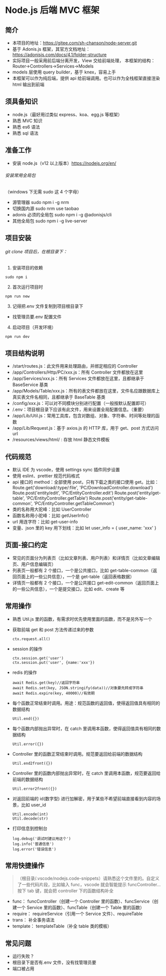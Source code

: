 # Node.js 后端 MVC 框架

## 简介

- 本项目的地址：https://gitee.com/sh-chanson/node-server.git
- 基于 Adonis.js 框架，其官方文档地址：https://adonisjs.com/docs/4.1/folder-structure
- 实际项目一般采用前后端分离开发，View 交给前端处理， 本框架的结构：Router->Controllers->Services->Models
- models 层使用 query builder，基于 knex，容易上手
- 本框架可以作为纯后端，提供 api 给前端调用。也可以作为全栈框架直接渲染 html 输出到前端

## 须具备知识

- node.js（最好用过类似 express、koa、egg.js 等框架）
- 熟悉 MVC 知识
- 熟悉 es6 语法
- 熟悉 sql 语法

## 准备工作

- 安装 node.js（v12 以上版本）https://nodejs.org/en/

###### 安装常用全局包

（windows 下无需 sudo 这 4 个字母）

- 源管理器
  sudo npm i -g nrm
- 切换国内源
  sudo nrm use taobao
- adonis 必须的全局包
  sudo npm i -g @adonisjs/cli
- 其他全局包
  sudo npm i -g live-server

## 项目安装

###### git clone 项目后，在根目录下：

1. 安装项目的依赖

```
sudo npm i
```

2. 首次运行项目时

```
npm run new
```

3. 记得把.env 文件复制到项目根目录下

- 找管理员要.env 配置文件

4. 启动项目（开发环境）

```
npm run dev
```

## 项目结构说明

- /start/routes.js：此文件用来处理路由，并绑定相应的 Controller
- /app/Controllers/Http/PC/xxx.js：所有 Controller 文件都放在这里
- /app/Services/xxx.js：所有 Services 文件都放在这里，且都继承于 BaseService 基类
- /app/Models/Table/xxx.js：所有的表文件都放在这里，文件名应跟数据库上真实表文件名相同，且都继承于 BaseTable 基类
- /config/xxx.js：可以对不同模块分别进行配置（一般按默认配置即可）
- /.env：项目根目录下应该有此文件，用来设置全局配置信息。（重要）
- /app/Lib/Util.js：常用工具库，包含对数组、对象、字符串、时间等处理的函数
- /app/Lib/Request.js：基于 axios.js 的 HTTP 库，用于 get、post 方式访问 url
- /resources/views/html/ : 存放 html 静态文件模板

## 代码规范

- 默认 IDE 为 vscode，使用 settings sync 插件同步设置
- 使用 eslint、prettier 规范代码格式
- api 接口的 method：全部使用 post，只有下载之类的接口使用 get。比如：
  Route.get('download/:type/:file', 'PC/DownloadController.download')
  Route.post('entity/edit', 'PC/EntityController.edit')
  Route.post('entity/get-table', 'PC/EntityController.getTable')
  Route.post('entity/get-table-common', 'PC/EntityController.getTableCommon')
- 类的名称用大驼峰：比如 UserController
- 函数名称用小驼峰：比如 getUserInfo()
- url 用连字符：比如 get-user-info
- 变量、json 里的 key 用下划线：比如 let user_info = { user_name: 'xxx' }

## 页面-接口约定

- 常见的页面分为列表页（比如文章列表、用户列表）和详情页（比如文章编辑页、用户信息编辑页）
- 列表页一般都有 2 个接口，一个是公共接口，比如 get-table-common（返回页面上的一些公共信息），一个是 get-table（返回表格数据）
- 详情页一般都有 2 个接口，一个是公共接口 get-edit-common（返回页面上的一些公共信息），一个是提交接口，比如 edit、create 等

## 常用操作

- 熟悉 Util.js 里的函数，有需求时优先使用里面的函数，而不是另外写一个

- 获取前端 get 和 post 方法传递过来的参数

  ```
  ctx.request.all()
  ```

- session 的操作
  ```
  ctx.session.get('user')
  ctx.session.put('user', {name:'xxx'})
  ```
- redis 的操作

  ```
  await Redis.get(key)//返回字符串
  await Redis.set(key, JSON.stringify(data))//对象要先转成字符串
  await Redis.expire(key, 40000)//有效期
  ```

- 每个函数正常结束时调用。用途：规范函数的返回值，使得返回值具有相同的数据结构

  ```
  Util.end({})
  ```

- 每个函数内部抛出异常时，在 catch 里调用本函数，使得返回值具有相同的数据结构
  ```
  Util.error({})
  ```
- Controller 里的函数正常结束时调用。规范要返回给前端的数据结构
  ```
  Util.end2front({})
  ```
- Controller 里的函数内部抛出异常时，在 catch 里调用本函数，规范要返回给前端的数据结构
  ```
  Util.error2front({})
  ```
- 对返回前端的 id(数字型) 进行加解密，用于某些不希望前端直接看到内容的场景，比如 user_id
  ```
  Util.encode(int)
  Util.decode(str)
  ```
- 打印信息到控制台

  ```
  log.debug('调试时建议用这个')
  log.info('普通信息')
  log.error('错误信息')
  ```

## 常用快捷操作

> （根目录/.vscode/nodejs.code-snippets）请熟悉这个文件里的。自定义了一些代码片段，比如输入 func，vscode 就会智能提示 funcController... 按下 tab 键，就会把 controller 下的函数结构补全

- func：
  funcController（创建一个 Controller 里的函数）、funcService（创建一个 Service 里的函数）、funcTable（创建一个 Table 里的函数）
- require：
  requireService（引用一个 Service 文件）、requireTable
- trans：
  补全事务语法
- template：
  templateTable（补全 table 类的模板）

## 常见问题

- 运行失败？
- 根目录下是否有.env 文件，没有找管理员要
- 端口被占用
